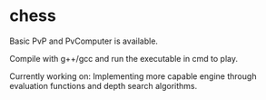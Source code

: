 # chess
Basic PvP and PvComputer is available. 

Compile with g++/gcc and run the executable in cmd to play.

Currently working on: Implementing more capable engine through evaluation functions and depth search algorithms.
